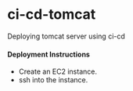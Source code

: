 # ci-cd-tomcat

Deploying tomcat server using ci-cd


#### Deployment Instructions

- Create an EC2 instance.
- ssh into the instance.
